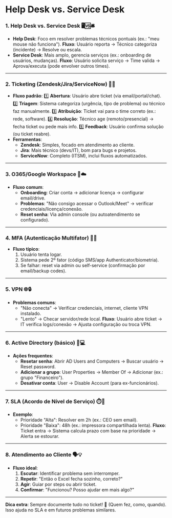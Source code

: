 # Help Desk vs. Service Desk

### **1. Help Desk vs. Service Desk** 🖥️🆚🛎️

- **Help Desk**: Foco em resolver problemas técnicos pontuais (ex.: "meu mouse não funciona").
  **Fluxo**: Usuário reporta → Técnico categoriza (incidente) → Resolve ou escala.
- **Service Desk**: Mais amplo, gerencia serviços (ex.: onboarding de usuários, mudanças).
  **Fluxo**: Usuário solicita serviço → Time valida → Aprova/executa (pode envolver outros times).

---

### **2. Ticketing (Zendesk/Jira/ServiceNow)** 🎫🔧

- **Fluxo padrão**:
  1️⃣ **Abertura**: Usuário abre ticket (via email/portal/chat).
  2️⃣ **Triagem**: Sistema categoriza (urgência, tipo de problema) ou técnico faz manualmente.
  3️⃣ **Atribuição**: Ticket vai para o time correto (ex.: rede, software).
  4️⃣ **Resolução**: Técnico age (remoto/presencial) → fecha ticket ou pede mais info.
  5️⃣ **Feedback**: Usuário confirma solução (ou ticket reabre).
- **Ferramentas**:
  - **Zendesk**: Simples, focado em atendimento ao cliente.
  - **Jira**: Mais técnico (devs/IT), bom para bugs e projetos.
  - **ServiceNow**: Completo (ITSM), inclui fluxos automatizados.

---

### **3. O365/Google Workspace** 📧☁️

- **Fluxo comum**:
  - **Onboarding**: Criar conta → adicionar licença → configurar email/drive.
  - **Problemas**: "Não consigo acessar o Outlook/Meet" → verificar credenciais/licença/conexão.
  - **Reset senha**: Via admin console (ou autoatendimento se configurado).

---

### **4. MFA (Autenticação Multifator)** 🔐📱

- **Fluxo típico**:
  1. Usuário tenta logar.
  2. Sistema pede 2º fator (código SMS/app Authenticator/biometria).
  3. Se falhar: reset via admin ou self-service (confirmação por email/backup codes).

---

### **5. VPN** 🌐🔒

- **Problemas comuns**:
  - "Não conecta" → Verificar credenciais, internet, cliente VPN instalado.
  - "Lento" → Checar servidor/rede local.
    **Fluxo**: Usuário abre ticket → IT verifica logs/conexão → Ajusta configuração ou troca VPN.

---

### **6. Active Directory (básico)** 👥💻

- **Ações frequentes**:
  - **Resetar senha**: Abrir AD Users and Computers → Buscar usuário → Reset password.
  - **Adicionar a grupo**: User Properties → Member Of → Adicionar (ex.: grupo "Financeiro").
  - **Desativar conta**: User → Disable Account (para ex-funcionários).

---

### **7. SLA (Acordo de Nível de Serviço)** ⏱️📝

- **Exemplo**:
  - Prioridade "Alta": Resolver em 2h (ex.: CEO sem email).
  - Prioridade "Baixa": 48h (ex.: impressora compartilhada lenta).
    **Fluxo**: Ticket entra → Sistema calcula prazo com base na prioridade → Alerta se estourar.

---

### **8. Atendimento ao Cliente** 🗣️💡

- **Fluxo ideal**:
  1. **Escutar**: Identificar problema sem interromper.
  2. **Repetir**: "Então o Excel fecha sozinho, correto?"
  3. **Agir**: Guiar por steps ou abrir ticket.
  4. **Confirmar**: "Funcionou? Posso ajudar em mais algo?"

---

**Dica extra**: Sempre documente tudo no ticket! 📌 (Quem fez, como, quando). Isso ajuda no SLA e em futuros problemas similares.
